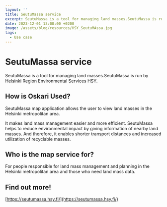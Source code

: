 ```yaml
---
layout: ''
title: SeutuMassa service
excerpt: SeutuMassa is a tool for managing land masses.SeutuMassa is run by Helsinki Region Environmental Services HSY.
date: 2023-12-01 13:00:00 +0200
image: /assets/blog/resources/HSY_SeutuMAssa.jpg
tags:
  - Use case
---
```


# SeutuMassa service

SeutuMassa is a tool for managing land masses.SeutuMassa is run by Helsinki Region Environmental Services HSY.

## How is Oskari Used?

SeutuMassa map application allows the user to view land masses in the Helsinki metropolitan area.

It makes land mass management easier and more efficient. SeutuMassa helps to reduce environmental impact by giving information of nearby land masses. And therefore, it enables shorter transport distances and increased utilization of recyclable masses.

## Who is the map service for?

For people responsible for land mass management and planning in the Helsinki metropolitan area and those who need land mass data.

## Find out more!

[https://seutumassa.hsy.fi/](https://seutumassa.hsy.fi/)
